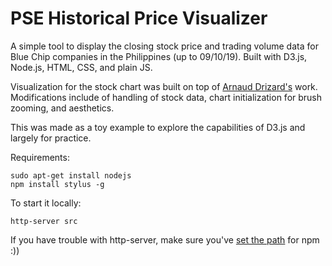 # PSE Historical Price Visualizer

A simple tool to display the closing stock price and trading volume data for Blue Chip companies in the Philippines (up to 09/10/19). Built with D3.js, Node.js, HTML, CSS, and plain JS.

Visualization for the stock chart was built on top of [Arnaud Drizard's](https://github.com/arnauddri/d3-stock) work. Modifications include of handling of stock data, chart initialization for brush zooming, and aesthetics.

This was made as a toy example to explore the capabilities of D3.js and largely for practice.

Requirements:
```
sudo apt-get install nodejs
npm install stylus -g
```

To start it locally:
```
http-server src
```

If you have trouble with http-server, make sure you've [set the path](https://stackoverflow.com/questions/46851400/http-server-command-not-found) for npm :))
